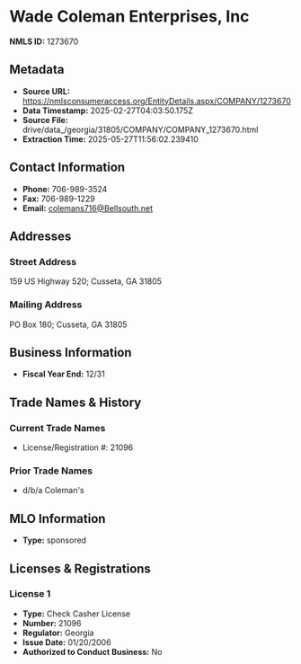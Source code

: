 # Wade Coleman Enterprises, Inc

**NMLS ID:** 1273670

## Metadata
- **Source URL:** https://nmlsconsumeraccess.org/EntityDetails.aspx/COMPANY/1273670
- **Data Timestamp:** 2025-02-27T04:03:50.175Z
- **Source File:** drive/data_/georgia/31805/COMPANY/COMPANY_1273670.html
- **Extraction Time:** 2025-05-27T11:56:02.239410

## Contact Information
- **Phone:** 706-989-3524
- **Fax:** 706-989-1229
- **Email:** colemans716@Bellsouth.net

## Addresses
### Street Address
159 US Highway 520; Cusseta, GA 31805

### Mailing Address
PO Box 180; Cusseta, GA 31805

## Business Information
- **Fiscal Year End:** 12/31

## Trade Names & History
### Current Trade Names
- License/Registration #: 21096

### Prior Trade Names
- d/b/a Coleman's

## MLO Information
- **Type:** sponsored

## Licenses & Registrations

### License 1
- **Type:** Check Casher License
- **Number:** 21096
- **Regulator:** Georgia
- **Issue Date:** 01/20/2006
- **Authorized to Conduct Business:** No
